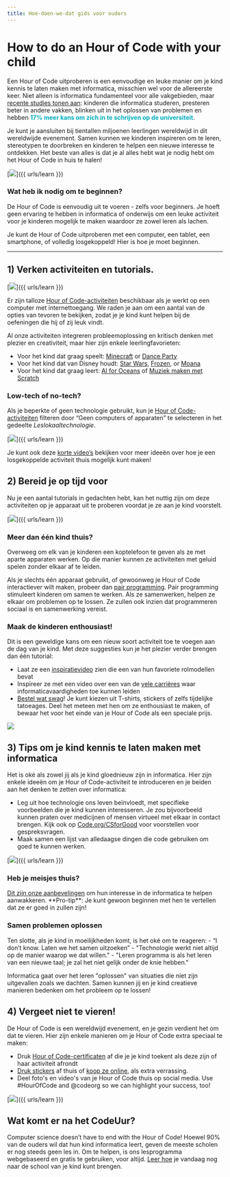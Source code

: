 ```yaml
---
title: Hoe-doen-we-dat gids voor ouders
---
```


# How to do an Hour of Code with your child
Een Hour of Code uitproberen is een eenvoudige en leuke manier om je kind kennis te laten maken met informatica, misschien wel voor de allereerste keer.     Niet alleen is informatica fundamenteel voor alle vakgebieden, maar <a href="https://medium.com/@codeorg/cs-helps-students-outperform-in-school-college-and-workplace-66dd64a69536">recente studies tonen aan</a>: kinderen die informatica studeren, presteren beter in andere vakken, blinken uit in het oplossen van problemen en hebben <font color="00adbc"><b>17% meer kans om zich in te schrijven op de universiteit</b></font>.

Je kunt je aansluiten bij tientallen miljoenen leerlingen wereldwijd in dit wereldwijde evenement.     Samen kunnen we kinderen inspireren om te leren, stereotypen te doorbreken en kinderen te helpen een nieuwe interesse te ontdekken.     Het beste van alles is dat je al alles hebt wat je nodig hebt om het Hour of Code in huis te halen!

[<img src="/images/fit-600/Marketing/mother-helping-her-daughter-use-a-laptop-4260325.jpg" />]({{ urls/learn }})

<h3>  Wat heb ik nodig om te beginnen?  </h3>
  De Hour of Code is eenvoudig uit te voeren - zelfs voor beginners.     Je hoeft geen ervaring te hebben in informatica of onderwijs om een leuke activiteit voor je kinderen mogelijk te maken waardoor ze zowel leren als lachen.

Je kunt de Hour of Code uitproberen met een computer, een tablet, een smartphone, of volledig losgekoppeld!     Hier is hoe je moet beginnen.

***

## 1) Verken activiteiten en tutorials.

[<img src="/images/fit-600/tutorials.png" />]({{ urls/learn }})

Er zijn talloze <a href="https://hourofcode.com/us/learn">Hour of Code-activiteiten</a> beschikbaar als je werkt op een computer met internettoegang.     We raden je aan om een aantal van de opties van tevoren te bekijken, zodat je je kind kunt helpen bij de oefeningen die hij of zij leuk vindt.

Al onze activiteiten integreren probleemoplossing en kritisch denken met plezier en creativiteit, maar hier zijn enkele leerlingfavorieten:

- Voor het kind dat graag speelt: <a href="https://code.org/minecraft">Minecraft</a> or <a href="https://code.org/dance">Dance Party</a>  
- Voor het kind dat van Disney houdt: <a href="https://code.org/starwars">Star Wars</a>, <a href="https://studio.code.org/s/frozen/lesson/1/puzzle/1">Frozen</a>, or <a href="https://partners.disney.com/hour-of-code?cds&cmp=vanity%7Cnatural%7Cus%7Cmoanahoc%7C">Moana</a>  
- Voor het kind dat graag leert: <a href="https://code.org/oceans">AI for Oceans</a> of <a href="https://scratch.mit.edu/projects/editor/?tutorial=music&utm_source=codeorg">Muziek maken met Scratch</a>  

<h3>  Low-tech of no-tech?  </h3>
  Als je beperkte of geen technologie gebruikt, kun je <a href="https://hourofcode.com/us/learn">Hour of Code-activiteiten</a> filteren door “Geen computers of apparaten” te selecteren in het gedeelte <em>Leslokaaltechnologie</em>.

[<img src="/images/fit-500/Marketing/filtering-activities-hoc.jpg" />]({{ urls/learn }})

Je kunt ook deze <a href="https://www.youtube.com/playlist?list=PLzdnOPI1iJNcpfa4LtbaIl35gqir_5XUu">korte video’s</a> bekijken voor meer ideeën over hoe je een losgekoppelde activiteit thuis mogelijk kunt maken!

## 2) Bereid je op tijd voor
Nu je een aantal tutorials in gedachten hebt, kan het nuttig zijn om deze activiteiten op je apparaat uit te proberen voordat je ze aan je kind voorstelt.

[<img src="/images/fit-600/Marketing/father-and-children-looking-at-a-laptop-4260749.jpg" />]({{ urls/learn }})

<h3>  Meer dan één kind thuis?  </h3>
  Overweeg om elk van je kinderen een koptelefoon te geven als ze met aparte apparaten werken.     Op die manier kunnen ze activiteiten met geluid spelen zonder elkaar af te leiden.

Als je slechts één apparaat gebruikt, of gewoonweg je Hour of Code interactiever wilt maken, probeer dan <a href="https://www.youtube.com/watch?v=vgkahOzFH2Q">pair programming</a>.     Pair programming stimuleert kinderen om samen te werken.     Als ze samenwerken, helpen ze elkaar om problemen op te lossen.   Ze zullen ook inzien dat programmeren sociaal is en samenwerking vereist.

<h3>  Maak de kinderen enthousiast!   </h3>
  Dit is een geweldige kans om een nieuw soort activiteit toe te voegen aan de dag van je kind.     Met deze suggesties kun je het plezier verder brengen dan één tutorial:

- Laat ze een <a href="https://www.youtube.com/playlist?list=PLzdnOPI1iJNcadqJAZnbDYShie4gLZQQJ">inspiratievideo</a> zien die een van hun favoriete rolmodellen bevat
- Inspireer ze met een video over een van de <a href="https://www.youtube.com/playlist?list=PLzdnOPI1iJNfpD8i4Sx7U0y2MccnrNZuP">vele carrières</a> waar informaticavaardigheden toe kunnen leiden
- <a href="https://store.code.org/">Bestel wat swag</a>!     Je kunt kiezen uit T-shirts, stickers of zelfs tijdelijke tatoeages.     Deel het meteen met hen om ze enthousiast te maken, of bewaar het voor het einde van je Hour of Code als een speciale prijs.  

<a href="https://store.code.org/" target="_blank"><img src="/images/fit-500/Marketing/hourofcodestore.jpg"></a>

## 3) Tips om je kind kennis te laten maken met informatica

Het is oké als zowel jij als je kind gloednieuw zijn in informatica.     Hier zijn enkele ideeën om je Hour of Code-activiteit te introduceren en je beiden aan het denken te zetten over informatica:

- Leg uit hoe technologie ons leven beïnvloedt, met specifieke voorbeelden die je kind kunnen interesseren.     Je zou bijvoorbeeld kunnen praten over medicijnen of mensen virtueel met elkaar in contact brengen.     Kijk ook op <a href="https://code.org/csforgood">Code.org/CSforGood</a> voor voorstellen voor gespreksvragen.
- Maak samen een lijst van alledaagse dingen die code gebruiken om goed te kunnen werken.

[<img src="/images/fit-600/Marketing/girl-sitting-on-sofa-while-using-tablet-computer-4144035.jpg" />]({{ urls/learn }})

<h3>  Heb je meisjes thuis?  </h3>
  <a href="https://code.org/girls">Dit zijn onze aanbevelingen</a> om hun interesse in de informatica te helpen aanwakkeren.     **Pro-tip**: Je kunt gewoon beginnen met hen te vertellen dat ze er goed in zullen zijn!

<h3>  Samen problemen oplossen  </h3>
  Ten slotte, als je kind in moeilijkheden komt, is het oké om te reageren:
- “I don’t know. Laten we het samen uitzoeken”
- "Technologie werkt niet altijd op de manier waarop we dat willen."
- "Leren programma is als het leren van een nieuwe taal; je zal het niet gelijk onder de knie hebben."

Informatica gaat over het leren "oplossen" van situaties die niet zijn uitgevallen zoals we dachten.     Samen kunnen jij en je kind creatieve manieren bedenken om het probleem op te lossen!


## 4) Vergeet niet te vieren!

De Hour of Code is een wereldwijd evenement, en je gezin verdient het om dat te vieren.     Hier zijn enkele manieren om je Hour of Code extra speciaal te maken:

- Druk <a href="https://staging.code.org/certificates">Hour of Code-certificaten</a> af die je je kind toekent als deze zijn of haar activiteit afrondt
- <a href="https://staging.hourofcode.com/us/promote/resources#stickers">Druk stickers</a> af thuis of <a href="https://store.code.org/">koop ze online</a>, als extra verrassing.
- Deel foto's en video's van je Hour of Code thuis op social media.   Use #HourOfCode and @codeorg so we can highlight your success, too!

[<img src="/images/fit-600/Marketing/g8TUlHzF.jpeg" />]({{ urls/learn }})

<h2>Wat komt er na het CodeUur?</h2>

Computer science doesn’t have to end with the Hour of Code!   Hoewel 90% van de ouders wil dat hun kind informatica leert, geven de meeste scholen er nog steeds geen les in.     Om te helpen, is ons lesprogramma webgebaseerd en gratis te gebruiken, voor altijd.     <a href="https://code.org/yourschool">Leer hoe</a> je vandaag nog naar de school van je kind kunt brengen.